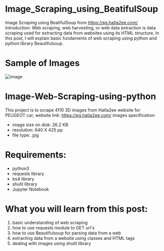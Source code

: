 

# Image_Scraping_using_BeatifulSoup
Image Scraping using BeatifulSoup from https://eg.hatla2ee.com/
Introduction: Web scraping, web harvesting, or web data extraction is data scraping used for extracting data from websites using its HTML structure, In this post, I will explain basic fundaments of web scraping using python and python library Beautifulsoup.

# Sample of Images
![image](https://user-images.githubusercontent.com/112936318/195479872-5b48c82b-3bef-4a00-9c5b-97bb4ec29333.png)

# Image-Web-Scraping-using-python
This project is to scrape 4110 3D images from Hatla2ee website for PEUGEOT car, website link: https://eg.hatla2ee.com/
 images specification:
 - image size on disk: 26.2 KB
 - resolution: 640 X 425 pp
 - file type: .jpg

# Requirements:
- python3
- requests library
- bs4 library
- shutil library
- Jupyter Notebook
# What you will learn from this post:

1. basic understanding of web scraping
2. how to use requests module to GET url's
3. how to use Beautifulsoup for parsing data from a web
4. extracting data from a website using classes and HTML tags
5. dealing with images using shutil library


